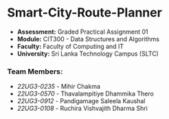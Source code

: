 # Smart-City-Route-Planner

- **Assessment:** Graded Practical Assignment 01
- **Module:** CIT300 - Data Structures and Algorithms
- **Faculty:** Faculty of Computing and IT
- **University:** Sri Lanka Technology Campus (SLTC)

### Team Members:
- *22UG3-0235* - Mihir Chakma
- *22UG3-0570* - Thavalampitiye Dhammika Thero
- *22UG3-0912* - Pandigamage Saleela Kaushal
- *22UG3-0108* - Ruchira Vishvajith Dharma Shri
